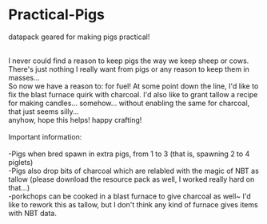 # Practical-Pigs
datapack geared for making pigs practical!<br><br>

I never could find a reason to keep pigs the way we keep sheep or cows. There's just nothing I really want from pigs or any reason to keep them in masses...<br>
So now we have a reason to: for fuel! At some point down the line, I'd like to fix the blast furnace quirk with charcoal. I'd also like to grant tallow a recipe for making candles... somehow... without enabling the same for charcoal, that just seems silly... <br>
anyhow, hope this helps! happy crafting!<br><br>
Important information:<br><br>
-Pigs when bred spawn in extra pigs, from 1 to 3 (that is, spawning 2 to 4 piglets)<br>
-Pigs also drop bits of charcoal which are relabled with the magic of NBT as tallow (please download the resource pack as well, I worked really hard on that...)<br>
-porkchops can be cooked in a blast furnace to give charcoal as well~ I'd like to rework this as tallow, but I don't think any kind of furnace gives items with NBT data.<br>
